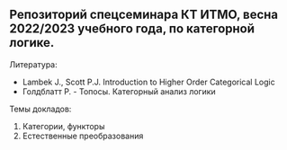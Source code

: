 Репозиторий спецсеминара КТ ИТМО, весна 2022/2023 учебного года, по категорной логике.
---------------------------------------------------------------

Литература:
+ Lambek J., Scott P.J. Introduction to Higher Order Categorical Logic
+ Голдблатт Р. - Топосы. Категорный анализ логики

Темы докладов:
1. Категории, функторы
2. Естественные преобразования


